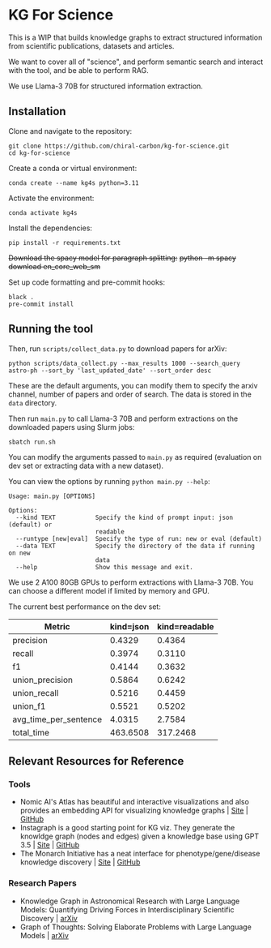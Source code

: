 # KG For Science

This is a WIP that builds knowledge graphs to extract structured information from scientific publications, datasets and articles. 

We want to cover all of "science", and perform semantic search and interact with the tool, and be able to perform RAG. 

We use Llama-3 70B for structured information extraction. 

## Installation 

Clone and navigate to the repository:
```
git clone https://github.com/chiral-carbon/kg-for-science.git
cd kg-for-science
```
Create a conda or virtual environment:
```
conda create --name kg4s python=3.11
```
Activate the environment:
```
conda activate kg4s
```
Install the dependencies:
```
pip install -r requirements.txt
```
~~Download the spacy model for paragraph splitting:~~
~~python -m spacy download en_core_web_sm~~

Set up code formatting and pre-commit hooks:
```
black .
pre-commit install
```

## Running the tool

Then, run `scripts/collect_data.py` to download papers for arXiv:
```
python scripts/data_collect.py --max_results 1000 --search_query astro-ph --sort_by 'last_updated_date' --sort_order desc 
```

These are the default arguments, you can modify them to specify the arxiv channel, number of papers and order of search. The data is stored in the `data` directory.

Then run `main.py` to call Llama-3 70B and perform extractions on the downloaded papers using Slurm jobs:
```
sbatch run.sh
```
You can modify the arguments passed to `main.py` as required (evaluation on dev set or extracting data with a new dataset).

You can view the options by running `python main.py --help`:
```
Usage: main.py [OPTIONS]

Options:
  --kind TEXT           Specify the kind of prompt input: json (default) or
                        readable
  --runtype [new|eval]  Specify the type of run: new or eval (default)
  --data TEXT           Specify the directory of the data if running on new
                        data
  --help                Show this message and exit.
```

We use 2 A100 80GB GPUs to perform extractions with Llama-3 70B. You can choose a different model if limited by memory and GPU. 

The current best performance on the dev set:

| Metric | kind=json | kind=readable |
|--------|-----------|---------------|
| precision | 0.4329 | 0.4364 |
| recall | 0.3974 | 0.3110 |
| f1 | 0.4144 | 0.3632 |
| union_precision | 0.5864 | 0.6242 |
| union_recall | 0.5216 | 0.4459 |
| union_f1 | 0.5521 | 0.5202 |
| avg_time_per_sentence | 4.0315 | 2.7584 |
| total_time | 463.6508 | 317.2468 |


## Relevant Resources for Reference
### Tools
- Nomic AI's Atlas has beautiful and interactive visualizations and also provides an embedding API for visualizing knowledge graphs | [Site](https://atlas.nomic.ai/) | [GitHub](https://github.com/nomic-ai/nomic)
- Instagraph is a good starting point for KG viz. They generate the knowldge graph (nodes and edges) given a knowledge base using GPT 3.5 | [Site](https://instagraph.ai) | [GitHub](https://github.com/yoheinakajima/instagraph)
- The Monarch Initiative has a neat interface for phenotype/gene/disease knowledge discovery | [Site](https://next.monarchinitiative.org) | [GitHub](https://github.com/monarch-initiative)

### Research Papers
- Knowledge Graph in Astronomical Research with Large Language Models: Quantifying Driving Forces in Interdisciplinary Scientific Discovery | [arXiv](https://arxiv.org/pdf/2406.01391)
- Graph of Thoughts: Solving Elaborate Problems with Large Language Models | [arXiv](https://arxiv.org/pdf/2308.09687)
